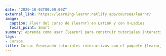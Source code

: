 ```yaml
---
date: "2020-10-03T00:00:00Z"
external_link: https://learning-learnr.netlify.app/courses/learnr/
image:
  caption: Flyer del curso de {learnr} en LatinR y con R-Ladies
  focal_point: Smart
summary: Aprende como usar {learnr} para construir tutoriales interactivos con R.
tags:
- Cursos
title: Curso: Generando tutoriales interactivos con el paquete {learnr}
---
```

